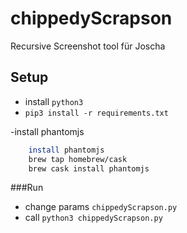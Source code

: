 # chippedyScrapson
Recursive Screenshot tool für Joscha


## Setup
- install `python3`
- `pip3 install -r requirements.txt`

-install phantomjs
```bash
	install phantomjs
	brew tap homebrew/cask
	brew cask install phantomjs
```

###Run
- change params `chippedyScrapson.py`
- call `python3 chippedyScrapson.py`


